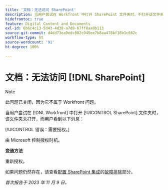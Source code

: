 ```yaml
---
title: '文档：无法访问 SharePoint'
description: 当用户尝试在 Workfront 中打开 SharePoint 文件夹时，不打开该文件夹，而用户看到一条消息。
hidefromtoc: true
feature: Digital Content and Documents
exl-id: 6b6c4c13-5d43-4d30-a7d0-67ff8aa0b113
source-git-commit: d4dd73ea9edc802c945ee7b8aa478bf18b1c662c
workflow-type: ht
source-wordcount: '91'
ht-degree: 100%

---
```


# 文档：无法访问 [!DNL SharePoint]

<!--WF and WFP, article live for workaround-->

>[!NOTE]
>
>此问题已关闭，因为它不属于 Workfront 问题。

当用户尝试在 [!DNL Workfront] 中打开 [!UICONTROL SharePoint] 文件夹时，该文件夹未打开，而用户看到以下消息：

[!UICONTROL 错误：需要授权。]

由 Microsoft 控制授权时机。

**变通方法**

重新授权。

如果问题仍然存在，请查看[配置 SharePoint 集成](https://experienceleague.adobe.com/docs/workfront/using/administration-and-setup/configure-integrations/configure-sharepoint-integration.html)的[故障排除](https://experienceleague.adobe.com/docs/workfront/using/administration-and-setup/configure-integrations/configure-sharepoint-integration.html#troubleshooting)部分。

_首次报告于 2023 年 11 月 9 日。_
